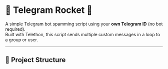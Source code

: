 # 🤖 Telegram Rocket 🚀

A simple Telegram bot spamming script using your **own Telegram ID** (no bot required).  
Built with Telethon, this script sends multiple custom messages in a loop to a group or user.

---

## 📁 Project Structure

